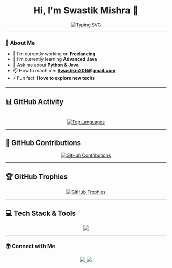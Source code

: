 <h1 align="center">Hi, I'm Swastik Mishra 👋</h1>
<p align="center">
  <img src="https://readme-typing-svg.herokuapp.com?font=Fira+Code&weight=600&size=22&pause=1000&color=00FF00&center=true&width=600&lines=Full-Stack+Developer;Passionate+about+Tech+%26+Innovation;Open-Source+Enthusiast" alt="Typing SVG">
</p>


---

### 🚀 **About Me**
- 🔭 I’m currently working on **Freelancing**
- 🌱 I’m currently learning **Advanced Java**
- 💬 Ask me about **Python & Java**
- 📫 How to reach me: **Swastikm206@gmail.com**
- ⚡ Fun fact: **I love to explore new techs**

---

## 📊 **GitHub Activity**
<p align="center">

  <br>
  <a href="https://github.com/Mr-Swastik-Mishra">
    <img src="https://github-readme-stats.vercel.app/api/top-langs/?username=Mr-Swastik-Mishra&layout=compact&theme=dark&langs_count=6&hide_border=true" alt="Top Languages" />
  </a>
</p>

---

## 🚀 **GitHub Contributions**
<p align="center">
  <a href="https://github.com/Mr-Swastik-Mishra">
    <img src="https://github-profile-summary-cards.vercel.app/api/cards/profile-details?username=Mr-Swastik-Mishra&theme=github_dark" alt="GitHub Contributions" />
  </a>
</p>

---

## 🏆 **GitHub Trophies**
<p align="center">
  <a href="https://github.com/Mr-Swastik-Mishra">
    <img src="https://github-profile-trophy.vercel.app/?username=Mr-Swastik-Mishra&theme=onedark&margin-w=15&no-bg=true&no-frame=true" alt="GitHub Trophies" />
  </a>
</p>

---

## 💻 **Tech Stack & Tools**
<p align="center">
  <img src="https://skillicons.dev/icons?i=html,css,js,react,nodejs,express,python,java,c,cpp,mysql,mongodb,git,github,linux" />
</p>

---

### 🌍 **Connect with Me**
<p align="center">
  <a href="https://www.linkedin.com/in/swastik-mishra-370b2530b/" target="_blank">
    <img src="https://img.shields.io/badge/LinkedIn-0A66C2?style=for-the-badge&logo=linkedin&logoColor=white" />
  </a>
  <a href="https://github.com/Mr-Swastik-Mishra" target="_blank">
    <img src="https://img.shields.io/badge/GitHub-181717?style=for-the-badge&logo=github&logoColor=white" />
  </a>
</p>


